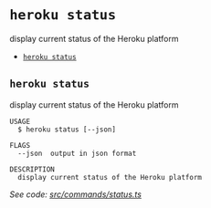 `heroku status`
===============

display current status of the Heroku platform

* [`heroku status`](#heroku-status)

## `heroku status`

display current status of the Heroku platform

```
USAGE
  $ heroku status [--json]

FLAGS
  --json  output in json format

DESCRIPTION
  display current status of the Heroku platform
```

_See code: [src/commands/status.ts](https://github.com/heroku/cli/blob/v10.3.0/packages/cli/src/commands/status.ts)_

